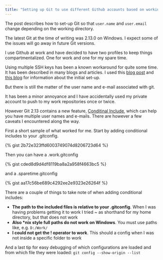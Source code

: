 ```yaml
---
title: "Setting up Git to use different Github accounts based on working directory"
---
```

The post describes how to set-up Git so that `user.name` and `user.email` change depending on the working directory.

The latest Git at the time of writing was 2.13.0 on Windows. I expect some of the issues will go away in future Git versions.

I use Github at work and have decided to have two profiles to keep things compartmentalized. One for work and one for my spare time.

Using multiple SSH keys has been a known workaround for quite some time. It has been described in many blogs and articles. I used this [blog post](https://ricardianambivalence.com/2013/09/22/github-for-work-and-play-multiple-accounts/)  and [this blog](https://code.tutsplus.com/tutorials/quick-tip-how-to-work-with-github-and-multiple-accounts--net-22574") for information about the initial set-up.

But there is still the matter of the user name and e-mail associated with git.

It has been a minor annoyance and I have accidentally used my private account to push to my work repositories once or twice.

However Git 2.13 contains a new feature, [Conditinal Include](https://git-scm.com/docs/git-config#_includes"), which can help you have multiple user names and e-mails. There are however a few caveats I encountered along the way.

First a short sample of what worked for me. Start by adding conditional includes to your .gitconfig.

{% gist 2b72e323ffd6003749074d8206723d64 %}

Then you can have a .work.gitconfig

{% gist cded8d9d4df8119ba8a2a958f4663bc5 %}

and a .sparetime.gitconfig

{% gist aa17c56be689c4292ee2e9323e26264f %}

There are a couple of things to take note of when adding conditional includes:

* **The path to the included files is relative to your .gitconfig**. When I was having problems getting it to work I tried ~ as shorthand for my home directory, but that does not work
* **Also \*nix style full paths do not work on Windows**. You must use paths like, e.g. ``D:/Work/``
* **I could not get the ! operator to work**. This should a config when I was not inside a specific folder to work

And a last tip for easy debugging of which configurations are loaded and from which file they were loaded:
``git config --show-origin --list``